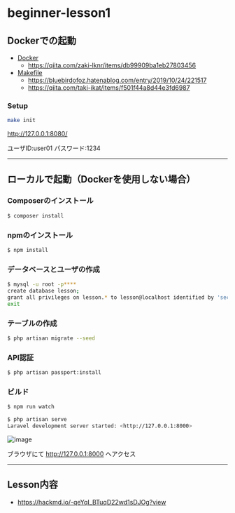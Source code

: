 # beginner-lesson1

## Dockerでの起動

- [Docker](https://www.docker.com/)
    - https://qiita.com/zaki-lknr/items/db99909ba1eb27803456
- [Makefile](http://gnuwin32.sourceforge.net/packages/make.htm)
    - https://bluebirdofoz.hatenablog.com/entry/2019/10/24/221517
    - https://qiita.com/taki-ikat/items/f501f44a8d44e3fd6987

### Setup

```sh
make init
```
http://127.0.0.1:8080/

ユーザID:user01
パスワード:1234

---
## ローカルで起動（Dockerを使用しない場合）

### Composerのインストール

```bash
$ composer install
```

### npmのインストール

```bash
$ npm install
```

### データベースとユーザの作成

```bash
$ mysql -u root -p****
create database lesson;
grant all privileges on lesson.* to lesson@localhost identified by 'secret';
exit
```

### テーブルの作成

```bash
$ php artisan migrate --seed
```

### API認証

```bash
$ php artisan passport:install
```

### ビルド

```bash
$ npm run watch
```

```bash
$ php artisan serve
Laravel development server started: <http://127.0.0.1:8000>
```

![image](https://user-images.githubusercontent.com/52206492/98334880-3b9f6200-2047-11eb-9e03-c4e6dd34bd23.png)

ブラウザにて http://127.0.0.1:8000 へアクセス

---

## Lesson内容
- https://hackmd.io/-qeYqI_BTuqD22wd1sDJOg?view
